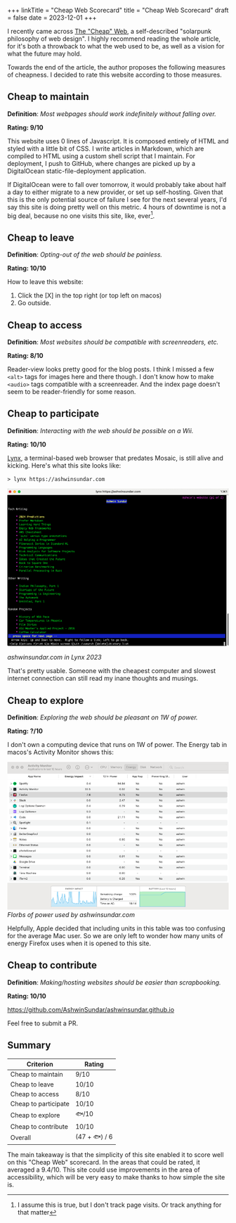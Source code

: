 +++
linkTitle = "Cheap Web Scorecard"
title = "Cheap Web Scorecard"
draft = false
date = 2023-12-01
+++

I recently came across [The "Cheap" Web](https://potato.cheap/), a self-described "solarpunk philosophy of web design". I highly recommend reading the whole article, for it's both a throwback to what the web used to be, as well as a vision for what the future may hold.

Towards the end of the article, the author proposes the following measures of cheapness. I decided to rate this website according to those measures.

## Cheap to maintain

**Definition**: _Most webpages should work indefinitely without falling over._

**Rating: 9/10**

This website uses 0 lines of Javascript. It is composed entirely of HTML and styled with a little bit of CSS. I write articles in Markdown, which are compiled to HTML using a custom shell script that I maintain. For deployment, I push to GitHub, where changes are picked up by a DigitalOcean static-file-deployment application. 

If DigitalOcean were to fall over tomorrow, it would probably take about half a day to either migrate to a new provider, or set up self-hosting. Given that this is the only potential source of failure I see for the next several years, I'd say this site is doing pretty well on this metric. 4 hours of downtime is not a big deal, because no one visits this site, like, ever[^visits].

## Cheap to leave  

**Definition**: _Opting-out of the web should be painless._

**Rating: 10/10**

How to leave this website:

1) Click the [X] in the top right (or top left on macos)  
2) Go outside.  

## Cheap to access

**Definition**: _Most websites should be compatible with screenreaders, etc._

**Rating: 8/10** 

Reader-view looks pretty good for the blog posts. I think I missed a few `<alt>` tags for images here and there though. I don't know how to make `<audio>` tags compatible with a screenreader. And the index page doesn't seem to be reader-friendly for some reason.

## Cheap to participate  

**Definition**: _Interacting with the web should be possible on a Wii._

**Rating: 10/10**

[Lynx](https://en.wikipedia.org/wiki/Lynx_(web_browser)), a terminal-based web browser that predates Mosaic, is still alive and kicking. Here's what this site looks like:  

```shell
> lynx https://ashwinsundar.com
```
![ashwinsundar.com in Lynx 2023](lynx.png)

*ashwinsundar.com in Lynx 2023*

That's pretty usable. Someone with the cheapest computer and slowest internet connection can still read my inane thoughts and musings.

## Cheap to explore

**Definition**: _Exploring the web should be pleasant on 1W of power._

**Rating: ?/10**

I don't own a computing device that runs on 1W of power. The Energy tab in macos's Activity Monitor shows this:

![florbs of power used by ashwinsundar.com](energy.png)
*Florbs of power used by ashwinsundar.com*

Helpfully, Apple decided that including units in this table was too confusing for the average Mac user. So we are only left to wonder how many units of energy Firefox uses when it is opened to this site.

## Cheap to contribute

**Definition**: _Making/hosting websites should be easier than scrapbooking._

**Rating: 10/10**  

https://github.com/AshwinSundar/ashwinsundar.github.io

Feel free to submit a PR. 

## Summary 

| Criterion | Rating |
| - | - |
| Cheap to maintain | 9/10 | 
| Cheap to leave | 10/10 |
| Cheap to access | 8/10 |
| Cheap to participate | 10/10 |
| Cheap to explore | 🐟/10 |
| Cheap to contribute | 10/10 |
| Overall | (47 + 🐟) / 6 |

The main takeaway is that the simplicity of this site enabled it to score well on this "Cheap Web" scorecard. In the areas that could be rated, it averaged a 9.4/10. This site could use improvements in the area of accessibility, which will be very easy to make thanks to how simple the site is.  

[^visits]: I assume this is true, but I don't track page visits. Or track anything for that matter
